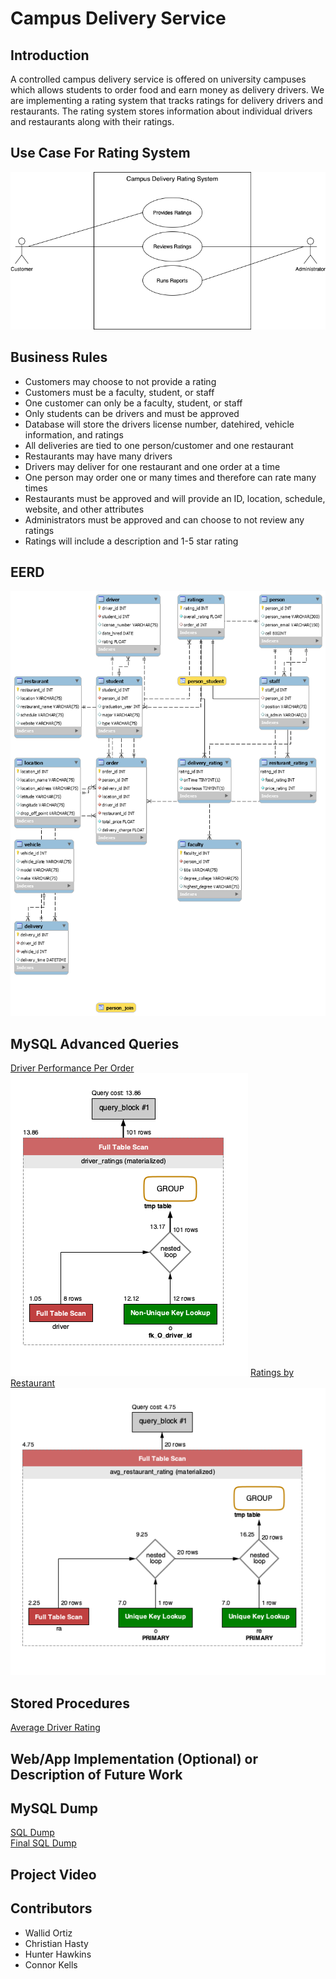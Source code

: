 # Campus Delivery Service

## Introduction
A controlled campus delivery service is offered on university campuses which allows students to order food and earn money as delivery drivers. We are implementing a rating system that tracks ratings for delivery drivers and restaurants. The rating system stores information about individual drivers and restaurants along with their ratings.

## Use Case For Rating System
![](Images/RatingSystemUseCase.png)

## Business Rules
* Customers may choose to not provide a rating 
* Customers must be a faculty, student, or staff
* One customer can only be a faculty, student, or staff
* Only students can be drivers and must be approved
* Database will store the drivers license number, datehired, vehicle information, and ratings
* All deliveries are tied to one person/customer and one restaurant
* Restaurants may have many drivers
* Drivers may deliver for one restaurant and one order at a time
* One person may order one or many times and therefore can rate many times
* Restaurants must be approved and will provide an ID, location, schedule, website, and other attributes
* Administrators must be approved and can choose to not review any ratings
* Ratings will include a description and 1-5 star rating

## EERD
![](Images/EERD.png)
## MySQL Advanced Queries
[Driver Performance Per Order](https://github.com/Wallidortiz/Database-Design-Group2/blob/main/driver_ratings.sql)  
![](/driver_ratings_explain.png)
[Ratings by Restaurant](https://github.com/Wallidortiz/Database-Design-Group2/blob/main/Avg_rating_by_restaurant.sql)
![](/avg_restaurant_rating_explain.png)
## Stored Procedures
[Average Driver Rating](https://github.com/Wallidortiz/Database-Design-Group2/blob/main/avg_driver.sql)
## Web/App Implementation (Optional) or Description of Future Work
## MySQL Dump
[SQL Dump](https://github.com/Wallidortiz/Database-Design-Group2/blob/main/ITCS%203160%20Group%202%20project.sql) <br/>
[Final SQL Dump](https://github.com/Wallidortiz/Database-Design-Group2/blob/main/Final_Dump.sql)
## Project Video

## Contributors
* Wallid Ortiz
* Christian Hasty
* Hunter Hawkins
* Connor Kells
